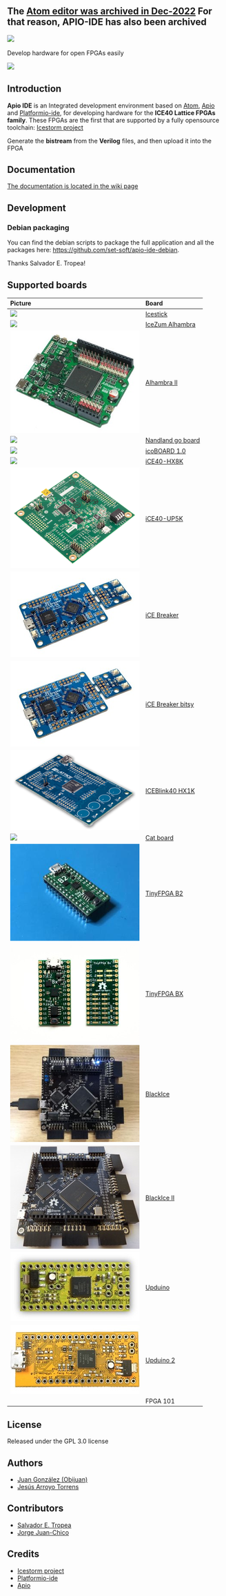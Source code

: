 The [Atom editor was archived in Dec-2022](https://github.blog/2022-06-08-sunsetting-atom/)
For that reason, APIO-IDE has also been archived
----

![](https://github.com/FPGAwars/apio-ide/raw/master/doc/apio-ide-logo.png)

Develop hardware for open FPGAs easily

![](https://github.com/FPGAwars/apio-ide/raw/master/doc/apio-ide-screenshot-1.png)

## Introduction

**Apio IDE** is an Integrated development environment based on [Atom](https://atom.io/), [Apio](https://github.com/FPGAwars/apio) and [Platformio-ide](http://platformio.org/), for developing hardware for the **ICE40 Lattice FPGAs family**. These FPGAs are the first that are supported by a fully opensource toolchain: [Icestorm project](http://www.clifford.at/icestorm/)

Generate the **bistream** from the **Verilog** files, and then upload it into the FPGA

## Documentation

[The documentation is located in the wiki page](https://github.com/FPGAwars/apio-ide/wiki)

## Development

### Debian packaging

You can find the debian scripts to package the full application and all the packages here: https://github.com/set-soft/apio-ide-debian.

Thanks Salvador E. Tropea!

## Supported boards

| Picture        | Board          |
| :------------- | :------------- |
| ![](doc/icestick-1.png) | [Icestick](http://www.latticesemi.com/icestick) |
| ![](doc/icezum-1.png) | [IceZum Alhambra](https://github.com/FPGAwars/icezum) |
| ![](doc/alhambra-ii-1.jpg) | [Alhambra II](https://github.com/FPGAwars/Alhambra-II-FPGA) |
| ![](doc/nandland-go-board-1.jpg) | [Nandland go board](https://www.nandland.com/goboard/introduction.html) |
| ![](doc/icoboard-1.png) | [icoBOARD 1.0](http://icoboard.org/icoboard-1-0.html) |
| ![](doc/ice40-hx8k-1.png) | [iCE40-HX8K ](http://www.latticesemi.com/Products/DevelopmentBoardsAndKits/iCE40HX8KBreakoutBoard.aspx) |
| ![](doc/ice40-up5k-1.png) | [iCE40-UP5K](http://www.latticesemi.com/en/Products/DevelopmentBoardsAndKits/iCE40UltraPlusBreakoutBoard.aspx) |
| ![](doc/icebreaker-1.jpg) | [iCE Breaker](https://www.crowdsupply.com/1bitsquared/icebreaker-fpga) |
| ![](doc/icebreaker-1.jpg) | [iCE Breaker bitsy](https://www.crowdsupply.com/1bitsquared/icebreaker-fpga) |
| ![](doc/iceblink40-hx1k-1.png) | [ICEBlink40 HX1K](https://www.latticesemi.com/iCEblink40-HX1K) |
| ![](doc/cat-board-1.png) | [Cat board](https://hackaday.io/project/7982-cat-board) |
| ![](doc/tinyfpga-b2-1.jpg) | [TinyFPGA B2](http://tinyfpga.com/b-series-guide.html) |
| ![](doc/tinyfpga-bx-1.jpg) | [TinyFPGA BX](https://tinyfpga.com/bx/guide.html) |
| ![](doc/blackice-1.jpg) | [BlackIce](https://mystorm.uk/) |
| ![](doc/blackice-ii-1.jpg) | [BlackIce II](https://mystorm.uk/) |
| ![](doc/upduino-1.jpg) | [Upduino](http://www.gnarlygrey.com/) |
| ![](doc/upduino-2-1.jpg) | [Upduino 2](http://www.gnarlygrey.com/) |
| | FPGA 101 |

## License

Released under the GPL 3.0 license

## Authors

* [Juan González (Obijuan)](https://github.com/Obijuan)
* [Jesús Arroyo Torrens](https://github.com/Jesus89)

## Contributors

* [Salvador E. Tropea](https://github.com/set-soft)
* [Jorge Juan-Chico](https://github.com/jjchico)

## Credits
* [Icestorm project](http://www.clifford.at/icestorm/)
* [Platformio-ide](http://platformio.org/)
* [Apio](https://github.com/FPGAwars/apio)
